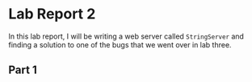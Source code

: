 # Lab Report 2
In this lab report, I will be writing a web server called `StringServer` and finding a solution to one of the bugs that we went over in lab three.

## Part 1

